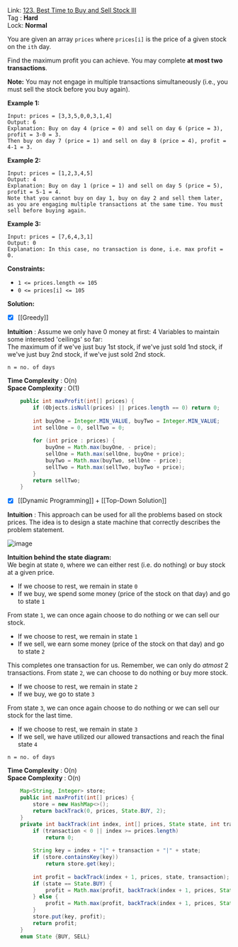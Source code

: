 Link: [123. Best Time to Buy and Sell Stock III](https://leetcode.com/problems/best-time-to-buy-and-sell-stock-iii/) <br>
Tag : **Hard**<br>
Lock: **Normal**

You are given an array `prices` where `prices[i]` is the price of a given stock on the `ith` day.

Find the maximum profit you can achieve. You may complete **at most two transactions**.

**Note:** You may not engage in multiple transactions simultaneously (i.e., you must sell the stock before you buy again).

**Example 1:**
```
Input: prices = [3,3,5,0,0,3,1,4]
Output: 6
Explanation: Buy on day 4 (price = 0) and sell on day 6 (price = 3), profit = 3-0 = 3.
Then buy on day 7 (price = 1) and sell on day 8 (price = 4), profit = 4-1 = 3.
```

**Example 2:**
```
Input: prices = [1,2,3,4,5]
Output: 4
Explanation: Buy on day 1 (price = 1) and sell on day 5 (price = 5), profit = 5-1 = 4.
Note that you cannot buy on day 1, buy on day 2 and sell them later, as you are engaging multiple transactions at the same time. You must sell before buying again.
```

**Example 3:**
```
Input: prices = [7,6,4,3,1]
Output: 0
Explanation: In this case, no transaction is done, i.e. max profit = 0.
```

**Constraints:**
-   `1 <= prices.length <= 105`
-   `0 <= prices[i] <= 105`


**Solution:**

- [x] [[Greedy]]

**Intuition** :
Assume we only have 0 money at first:
4 Variables to maintain some interested 'ceilings' so far:  
The maximum of if we've just buy 1st stock, if we've just sold 1nd stock, if we've just buy 2nd stock, if we've just sold 2nd stock.

```
n = no. of days
```
**Time Complexity** : O(n)<br>
**Space Complexity** : O(1)

```java
    public int maxProfit(int[] prices) {
        if (Objects.isNull(prices) || prices.length == 0) return 0;
        
        int buyOne = Integer.MIN_VALUE, buyTwo = Integer.MIN_VALUE;
        int sellOne = 0, sellTwo = 0;
        
        for (int price : prices) {
            buyOne = Math.max(buyOne, - price);
            sellOne = Math.max(sellOne, buyOne + price);
            buyTwo = Math.max(buyTwo, sellOne - price);
            sellTwo = Math.max(sellTwo, buyTwo + price);
        }
        return sellTwo;
    }
```


- [x] [[Dynamic Programming]] + [[Top-Down Solution]]

**Intuition** :
This approach can be used for all the problems based on stock prices.
The idea is to design a state machine that correctly describes the problem statement.

![image](https://s3-lc-upload.s3.amazonaws.com/users/shetty4l/image_1531523120.png)

**Intuition behind the state diagram:**  
We begin at state `0`, where we can either rest (i.e. do nothing) or buy stock at a given price.
-   If we choose to rest, we remain in state `0`
-   If we buy, we spend some money (price of the stock on that day) and go to state `1`

From state `1`, we can once again choose to do nothing or we can sell our stock.
-   If we choose to rest, we remain in state `1`
-   If we sell, we earn some money (price of the stock on that day) and go to state `2`

This completes one transaction for us. Remember, we can only do _atmost_ 2 transactions.
From state `2`, we can choose to do nothing or buy more stock.

-   If we choose to rest, we remain in state `2`
-   If we buy, we go to state `3`

From state `3`, we can once again choose to do nothing or we can sell our stock for the last time.
-   If we choose to rest, we remain in state `3`
-   If we sell, we have utilized our allowed transactions and reach the final state `4`

```
n = no. of days
```
**Time Complexity** : O(n)<br>
**Space Complexity** : O(n)

```java
    Map<String, Integer> store;
    public int maxProfit(int[] prices) {
        store = new HashMap<>();
        return backTrack(0, prices, State.BUY, 2);
    }
    private int backTrack(int index, int[] prices, State state, int transaction) {
        if (transaction < 0 || index >= prices.length) 
            return 0;
        
        String key = index + "|" + transaction + "|" + state;
        if (store.containsKey(key))
            return store.get(key);
        
        int profit = backTrack(index + 1, prices, state, transaction);
        if (state == State.BUY) {
            profit = Math.max(profit, backTrack(index + 1, prices, State.SELL, transaction - 1) - prices[index]);
        } else {
            profit = Math.max(profit, backTrack(index + 1, prices, State.BUY, transaction) + prices[index]);
        }
        store.put(key, profit);
        return profit;
    }
    enum State {BUY, SELL}
```
